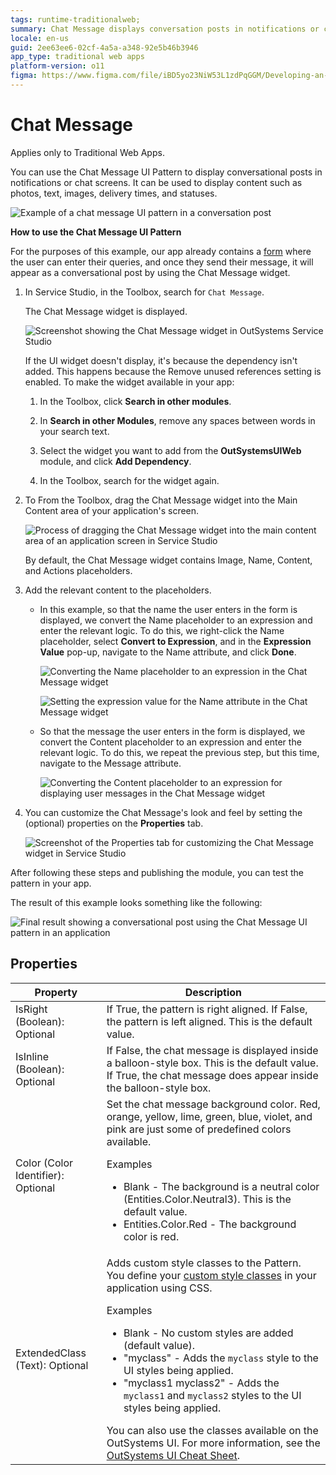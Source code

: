 ```yaml
---
tags: runtime-traditionalweb; 
summary: Chat Message displays conversation posts in notifications or chat screens.
locale: en-us
guid: 2ee63ee6-02cf-4a5a-a348-92e5b46b3946
app_type: traditional web apps
platform-version: o11
figma: https://www.figma.com/file/iBD5yo23NiW53L1zdPqGGM/Developing-an-Application?type=design&node-id=222%3A77&mode=design&t=ANpsYvOCthr9AWot-1
---
```


# Chat Message

<div class="info" markdown="1">

Applies only to Traditional Web Apps.

</div>

You can use the Chat Message UI Pattern to display conversational posts in notifications or chat screens. It can be used to display content such as photos, text, images, delivery times, and statuses.

![Example of a chat message UI pattern in a conversation post](images/chatmessage-3.png "Chat Message UI Pattern Example")

**How to use the Chat Message UI Pattern**

For the purposes of this example, our app already contains a [form](../../../../../develop/ui/forms/form-use.md) where the user can enter their queries, and once they send their message, it will appear as a conversational post by using the Chat Message widget.

1. In Service Studio, in the Toolbox, search for `Chat Message`.
  
    The Chat Message widget is displayed.

    ![Screenshot showing the Chat Message widget in OutSystems Service Studio](images/chatmessage-1-ss.png "Chat Message Widget in Service Studio")

    If the UI widget doesn't display, it's because the dependency isn't added. This happens because the Remove unused references setting is enabled. To make the widget available in your app:

    1. In the Toolbox, click **Search in other modules**.

    1. In **Search in other Modules**, remove any spaces between words in your search text.
    
    1. Select the widget you want to add from the **OutSystemsUIWeb** module, and click **Add Dependency**. 
    
    1. In the Toolbox, search for the widget again.

1. To From the Toolbox, drag the Chat Message widget into the Main Content area of your application's screen.

    ![Process of dragging the Chat Message widget into the main content area of an application screen in Service Studio](images/chatmessage-2-ss.png "Dragging Chat Message Widget to Main Content")

    By default, the Chat Message widget contains Image, Name, Content, and Actions placeholders.

1. Add the relevant content to the placeholders.

    * In this example, so that the name the user enters in the form is displayed, we convert the Name placeholder to an expression and enter the relevant logic. To do this, we right-click the Name placeholder, select **Convert to Expression**, and in the **Expression Value** pop-up, navigate to the Name attribute, and click **Done**.

        ![Converting the Name placeholder to an expression in the Chat Message widget](images/chatmessage-4-ss.png "Converting Name Placeholder to Expression")

        ![Setting the expression value for the Name attribute in the Chat Message widget](images/chatmessage-5-ss.png "Setting Expression Value for Name")

    * So that the message the user enters in the form is displayed, we convert the Content placeholder to an expression and enter the relevant logic. To do this, we repeat the previous step, but this time, navigate to the Message attribute.

        ![Converting the Content placeholder to an expression for displaying user messages in the Chat Message widget](images/chatmessage-8-ss.png "Converting Content Placeholder to Expression")

1. You can customize the Chat Message's look and feel by setting the (optional) properties on the **Properties** tab.

    ![Screenshot of the Properties tab for customizing the Chat Message widget in Service Studio](images/chatmessage-9-ss.png "Chat Message Properties Tab")

After following these steps and publishing the module, you can test the pattern in your app.

The result of this example looks something like the following:

![Final result showing a conversational post using the Chat Message UI pattern in an application](images/chatmessage-6-ss.png "Final Result of Chat Message UI Pattern")

## Properties

| **Property** | **Description** |
|---|---|
| IsRight (Boolean): Optional | If True, the pattern is right aligned. If False, the pattern is left aligned. This is the default value. |
| IsInline (Boolean): Optional | If False, the chat message is displayed inside a balloon-style box. This is the default value. If True, the chat message does appear inside the balloon-style box. |
| Color (Color Identifier): Optional | Set the chat message background color. Red, orange, yellow, lime, green, blue, violet, and pink are just some of predefined colors available. <p>Examples <ul><li>Blank - The background is a neutral color (Entities.Color.Neutral3). This is the default value.</li><li>Entities.Color.Red - The background color is red.</li></ul></p> |
| ExtendedClass (Text): Optional | Adds custom style classes to the Pattern. You define your [custom style classes](../../../../../develop/ui/look-feel/css.md) in your application using CSS. <p>Examples <ul><li>Blank - No custom styles are added (default value).</li><li>"myclass" - Adds the ``myclass`` style to the UI styles being applied.</li><li>"myclass1 myclass2" - Adds the ``myclass1`` and ``myclass2`` styles to the UI styles being applied.</li></ul></p>You can also use the classes available on the OutSystems UI. For more information, see the [OutSystems UI Cheat Sheet](https://outsystemsui.outsystems.com/OutSystemsUIWebsite/CheatSheet). |
